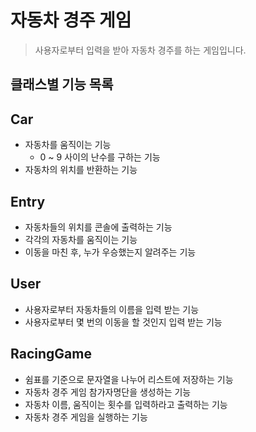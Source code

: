# 자동차 경주 게임
> 사용자로부터 입력을 받아 자동차 경주를 하는 게임입니다.

## 클래스별 기능 목록

## Car
- 자동차를 움직이는 기능
	- 0 ~ 9 사이의 난수를 구하는 기능
- 자동차의 위치를 반환하는 기능

## Entry
- 자동차들의 위치를 콘솔에 출력하는 기능
- 각각의 자동차를 움직이는 기능
- 이동을 마친 후, 누가 우승했는지 알려주는 기능

## User
- 사용자로부터 자동차들의 이름을 입력 받는 기능
- 사용자로부터 몇 번의 이동을 할 것인지 입력 받는 기능

## RacingGame
- 쉼표를 기준으로 문자열을 나누어 리스트에 저장하는 기능
- 자동차 경주 게임 참가자명단을 생성하는 기능
- 자동차 이름, 움직이는 횟수를 입력하라고 출력하는 기능
- 자동차 경주 게임을 실행하는 기능

